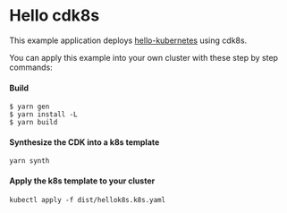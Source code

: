 # Hello cdk8s

This example application deploys [hello-kubernetes](https://github.com/paulbouwer/hello-kubernetes) using cdk8s.

You can apply this example into your own cluster with these step by step commands:

#### Build

```console
$ yarn gen
$ yarn install -L
$ yarn build
```

#### Synthesize the CDK into a k8s template
```console
yarn synth
```

#### Apply the k8s template to your cluster
```console
kubectl apply -f dist/hellok8s.k8s.yaml
```